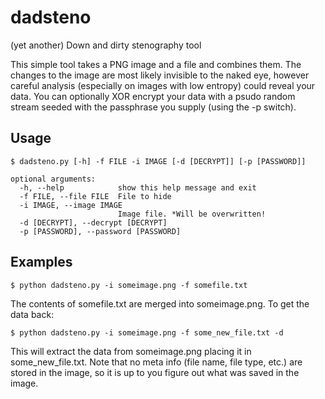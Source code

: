 dadsteno
========

(yet another) Down and dirty stenography tool

This simple tool takes a PNG image and a file and combines them. The changes to the image are most likely invisible to 
the naked eye, however careful analysis (especially on images with low entropy) could reveal your data. You can optionally
XOR encrypt your data with a psudo random stream seeded with the passphrase you supply (using the -p switch).

## Usage
```
$ dadsteno.py [-h] -f FILE -i IMAGE [-d [DECRYPT]] [-p [PASSWORD]]

optional arguments:
  -h, --help            show this help message and exit
  -f FILE, --file FILE  File to hide
  -i IMAGE, --image IMAGE
                        Image file. *Will be overwritten!
  -d [DECRYPT], --decrypt [DECRYPT]
  -p [PASSWORD], --password [PASSWORD]
```

## Examples
```
$ python dadsteno.py -i someimage.png -f somefile.txt
```

The contents of somefile.txt are merged into someimage.png. To get the data back:
```
$ python dadsteno.py -i someimage.png -f some_new_file.txt -d
```

This will extract the data from someimage.png placing it in some_new_file.txt. Note that no meta info (file name, file 
type, etc.) are stored in the image, so it is up to you figure out what was saved in the image.